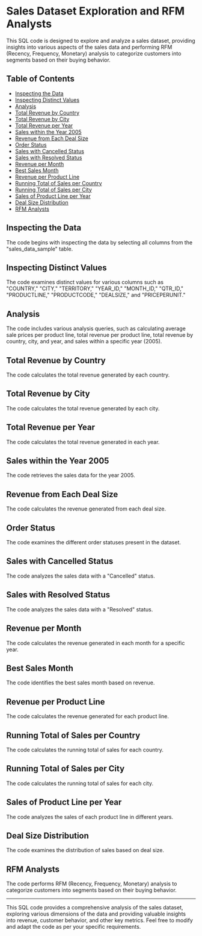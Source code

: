 # Sales Dataset Exploration and RFM Analysts

This SQL code is designed to explore and analyze a sales dataset, providing insights into various aspects of the sales data and performing RFM (Recency, Frequency, Monetary) analysis to categorize customers into segments based on their buying behavior.

## Table of Contents

- [Inspecting the Data](#inspecting-the-data)
- [Inspecting Distinct Values](#inspecting-distinct-values)
- [Analysis](#analysis)
- [Total Revenue by Country](#total-revenue-by-country)
- [Total Revenue by City](#total-revenue-by-city)
- [Total Revenue per Year](#total-revenue-per-year)
- [Sales within the Year 2005](#sales-within-the-year-2005)
- [Revenue from Each Deal Size](#revenue-from-each-deal-size)
- [Order Status](#order-status)
- [Sales with Cancelled Status](#sales-with-cancelled-status)
- [Sales with Resolved Status](#sales-with-resolved-status)
- [Revenue per Month](#revenue-per-month)
- [Best Sales Month](#best-sales-month)
- [Revenue per Product Line](#revenue-per-product-line)
- [Running Total of Sales per Country](#running-total-of-sales-per-country)
- [Running Total of Sales per City](#running-total-of-sales-per-city)
- [Sales of Product Line per Year](#sales-of-product-line-per-year)
- [Deal Size Distribution](#deal-size-distribution)
- [RFM Analysts](#rfm-analysts)

## Inspecting the Data

The code begins with inspecting the data by selecting all columns from the "sales_data_sample" table.

## Inspecting Distinct Values

The code examines distinct values for various columns such as "COUNTRY," "CITY," "TERRITORY," "YEAR_ID," "MONTH_ID," "QTR_ID," "PRODUCTLINE," "PRODUCTCODE," "DEALSIZE," and "PRICEPERUNIT."

## Analysis

The code includes various analysis queries, such as calculating average sale prices per product line, total revenue per product line, total revenue by country, city, and year, and sales within a specific year (2005).

## Total Revenue by Country

The code calculates the total revenue generated by each country.

## Total Revenue by City

The code calculates the total revenue generated by each city.

## Total Revenue per Year

The code calculates the total revenue generated in each year.

## Sales within the Year 2005

The code retrieves the sales data for the year 2005.

## Revenue from Each Deal Size

The code calculates the revenue generated from each deal size.

## Order Status

The code examines the different order statuses present in the dataset.

## Sales with Cancelled Status

The code analyzes the sales data with a "Cancelled" status.

## Sales with Resolved Status

The code analyzes the sales data with a "Resolved" status.

## Revenue per Month

The code calculates the revenue generated in each month for a specific year.

## Best Sales Month

The code identifies the best sales month based on revenue.

## Revenue per Product Line

The code calculates the revenue generated for each product line.

## Running Total of Sales per Country

The code calculates the running total of sales for each country.

## Running Total of Sales per City

The code calculates the running total of sales for each city.

## Sales of Product Line per Year

The code analyzes the sales of each product line in different years.

## Deal Size Distribution

The code examines the distribution of sales based on deal size.

## RFM Analysts

The code performs RFM (Recency, Frequency, Monetary) analysis to categorize customers into segments based on their buying behavior.

---

This SQL code provides a comprehensive analysis of the sales dataset, exploring various dimensions of the data and providing valuable insights into revenue, customer behavior, and other key metrics. Feel free to modify and adapt the code as per your specific requirements.
